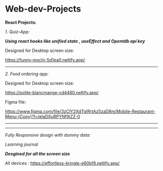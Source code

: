 # Web-dev-Projects

**React Projects:**

*1. Quiz-App:*

***Using react hooks like unified state , useEffect and Opentdb api key***

Designed for Desktop screen size:

https://funny-mochi-5d1ea0.netlify.app/

---

*2. Food ordering app:*
 
 Designed for Desktop screen size:
 
 https://polite-blancmange-cd4460.netlify.app/

Figma file:

https://www.figma.com/file/3zClY2XdTgIRrtAz5zaD8m/Mobile-Restaurant-Menu-(Copy)?t=lelaDXuRPYNf9iZZ-0

---
***
*Fully Responsive design with dummy data:*

*Learning journal*

***Desgined for all the screen size***

All devices : https://effortless-kringle-e60bf8.netlify.app/





